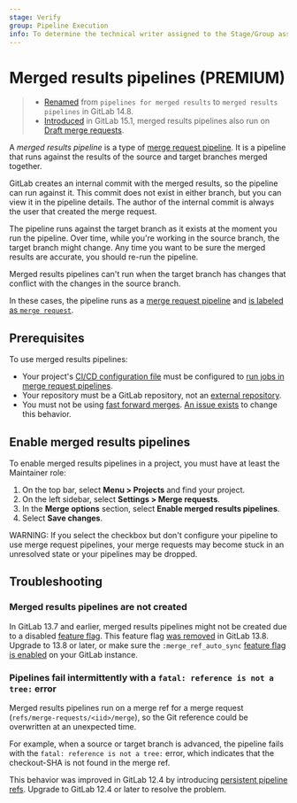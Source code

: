 ```yaml
---
stage: Verify
group: Pipeline Execution
info: To determine the technical writer assigned to the Stage/Group associated with this page, see https://about.gitlab.com/handbook/engineering/ux/technical-writing/#assignments
---
```


# Merged results pipelines **(PREMIUM)**

> - [Renamed](https://gitlab.com/gitlab-org/gitlab/-/issues/351192) from `pipelines for merged results` to `merged results pipelines` in GitLab 14.8.
> - [Introduced](https://gitlab.com/gitlab-org/gitlab/-/merge_requests/91849) in GitLab 15.1, merged results pipelines also run on [Draft merge requests](../../user/project/merge_requests/drafts.md).

A *merged results pipeline* is a type of [merge request pipeline](merge_request_pipelines.md). It is a pipeline that runs against the results of the source and target branches merged together.

GitLab creates an internal commit with the merged results, so the pipeline can run
against it. This commit does not exist in either branch,
but you can view it in the pipeline details. The author of the internal commit is
always the user that created the merge request.

The pipeline runs against the target branch as it exists at the moment you run the pipeline.
Over time, while you're working in the source branch, the target branch might change.
Any time you want to be sure the merged results are accurate, you should re-run the pipeline.

Merged results pipelines can't run when the target branch has changes that conflict with the changes in the source branch.

In these cases, the pipeline runs as a [merge request pipeline](merge_request_pipelines.md)
and [is labeled as `merge request`](merge_request_pipelines.md#types-of-merge-request-pipelines).

## Prerequisites

To use merged results pipelines:

- Your project's [CI/CD configuration file](../yaml/index.md) must be configured to
  [run jobs in merge request pipelines](merge_request_pipelines.md#prerequisites).
- Your repository must be a GitLab repository, not an
  [external repository](../ci_cd_for_external_repos/index.md).
- You must not be using [fast forward merges](../../user/project/merge_requests/fast_forward_merge.md).
  [An issue exists](https://gitlab.com/gitlab-org/gitlab/-/issues/26996) to change this behavior.

## Enable merged results pipelines

To enable merged results pipelines in a project, you must have at least the
Maintainer role:

1. On the top bar, select **Menu > Projects** and find your project.
1. On the left sidebar, select **Settings > Merge requests**.
1. In the **Merge options** section, select **Enable merged results pipelines**.
1. Select **Save changes**.

WARNING:
If you select the checkbox but don't configure your pipeline to use
merge request pipelines, your merge requests may become stuck in an
unresolved state or your pipelines may be dropped.

## Troubleshooting

### Merged results pipelines are not created

In GitLab 13.7 and earlier, merged results pipelines might not be created due
to a disabled [feature flag](../../user/feature_flags.md). This feature flag
[was removed](https://gitlab.com/gitlab-org/gitlab/-/issues/299115) in GitLab 13.8.
Upgrade to 13.8 or later, or make sure the `:merge_ref_auto_sync`
[feature flag is enabled](../../administration/feature_flags.md#check-if-a-feature-flag-is-enabled)
on your GitLab instance.

### Pipelines fail intermittently with a `fatal: reference is not a tree:` error

Merged results pipelines run on a merge ref for a merge request
(`refs/merge-requests/<iid>/merge`), so the Git reference could be overwritten at an
unexpected time.

For example, when a source or target branch is advanced, the pipeline fails with
the `fatal: reference is not a tree:` error, which indicates that the checkout-SHA
is not found in the merge ref.

This behavior was improved in GitLab 12.4 by introducing [persistent pipeline refs](../troubleshooting.md#fatal-reference-is-not-a-tree-error).
Upgrade to GitLab 12.4 or later to resolve the problem.

